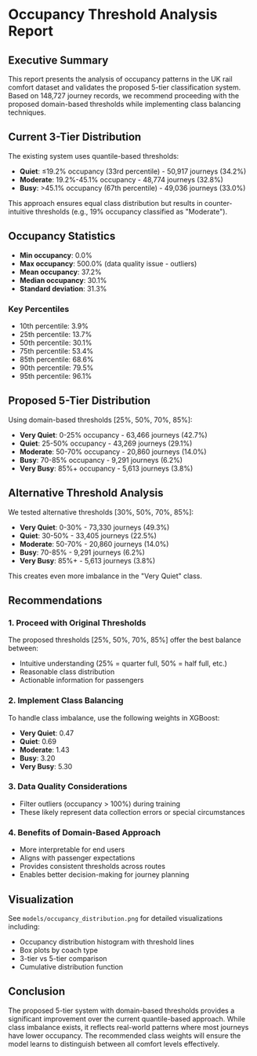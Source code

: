 # Occupancy Threshold Analysis Report

## Executive Summary

This report presents the analysis of occupancy patterns in the UK rail comfort dataset and validates the proposed 5-tier classification system. Based on 148,727 journey records, we recommend proceeding with the proposed domain-based thresholds while implementing class balancing techniques.

## Current 3-Tier Distribution

The existing system uses quantile-based thresholds:
- **Quiet**: ≤19.2% occupancy (33rd percentile) - 50,917 journeys (34.2%)
- **Moderate**: 19.2%-45.1% occupancy - 48,774 journeys (32.8%)
- **Busy**: >45.1% occupancy (67th percentile) - 49,036 journeys (33.0%)

This approach ensures equal class distribution but results in counter-intuitive thresholds (e.g., 19% occupancy classified as "Moderate").

## Occupancy Statistics

- **Min occupancy**: 0.0%
- **Max occupancy**: 500.0% (data quality issue - outliers)
- **Mean occupancy**: 37.2%
- **Median occupancy**: 30.1%
- **Standard deviation**: 31.3%

### Key Percentiles
- 10th percentile: 3.9%
- 25th percentile: 13.7%
- 50th percentile: 30.1%
- 75th percentile: 53.4%
- 85th percentile: 68.6%
- 90th percentile: 79.5%
- 95th percentile: 96.1%

## Proposed 5-Tier Distribution

Using domain-based thresholds [25%, 50%, 70%, 85%]:
- **Very Quiet**: 0-25% occupancy - 63,466 journeys (42.7%)
- **Quiet**: 25-50% occupancy - 43,269 journeys (29.1%)
- **Moderate**: 50-70% occupancy - 20,860 journeys (14.0%)
- **Busy**: 70-85% occupancy - 9,291 journeys (6.2%)
- **Very Busy**: 85%+ occupancy - 5,613 journeys (3.8%)

## Alternative Threshold Analysis

We tested alternative thresholds [30%, 50%, 70%, 85%]:
- **Very Quiet**: 0-30% - 73,330 journeys (49.3%)
- **Quiet**: 30-50% - 33,405 journeys (22.5%)
- **Moderate**: 50-70% - 20,860 journeys (14.0%)
- **Busy**: 70-85% - 9,291 journeys (6.2%)
- **Very Busy**: 85%+ - 5,613 journeys (3.8%)

This creates even more imbalance in the "Very Quiet" class.

## Recommendations

### 1. Proceed with Original Thresholds
The proposed thresholds [25%, 50%, 70%, 85%] offer the best balance between:
- Intuitive understanding (25% = quarter full, 50% = half full, etc.)
- Reasonable class distribution
- Actionable information for passengers

### 2. Implement Class Balancing
To handle class imbalance, use the following weights in XGBoost:
- **Very Quiet**: 0.47
- **Quiet**: 0.69
- **Moderate**: 1.43
- **Busy**: 3.20
- **Very Busy**: 5.30

### 3. Data Quality Considerations
- Filter outliers (occupancy > 100%) during training
- These likely represent data collection errors or special circumstances

### 4. Benefits of Domain-Based Approach
- More interpretable for end users
- Aligns with passenger expectations
- Provides consistent thresholds across routes
- Enables better decision-making for journey planning

## Visualization

See `models/occupancy_distribution.png` for detailed visualizations including:
- Occupancy distribution histogram with threshold lines
- Box plots by coach type
- 3-tier vs 5-tier comparison
- Cumulative distribution function

## Conclusion

The proposed 5-tier system with domain-based thresholds provides a significant improvement over the current quantile-based approach. While class imbalance exists, it reflects real-world patterns where most journeys have lower occupancy. The recommended class weights will ensure the model learns to distinguish between all comfort levels effectively.